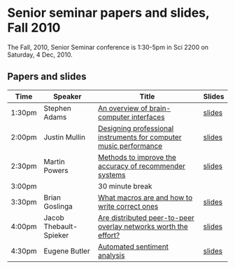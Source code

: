 # Senior seminar papers and slides, Fall 2010

The Fall, 2010, Senior Seminar conference is 1:30-5pm in Sci 2200 on Saturday, 4 Dec, 2010.

## Papers and slides

| Time | Speaker  | Title       | Slides  |
| -----|----------|-------------|---------|
| 1:30pm | Stephen Adams | [An overview of brain-computer interfaces](adams.pdf) | [slides](adams-slides.pdf) |
| 2:00pm | Justin Mullin | [Designing professional instruments for computer music performance](mullin.pdf) | [slides](mullin-slides.pdf) |
| 2:30pm | Martin Powers | [Methods to improve the accuracy of recommender systems](powers.pdf) | [slides](powers-slides.pdf) |
| 3:00pm | | 30 minute break 
| 3:30pm | Brian Goslinga | [What macros are and how to write correct ones](goslinga.pdf) | [slides](goslinga-slides.pdf) |
| 4:00pm | Jacob Thebault-Spieker | [Are distributed peer-to-peer overlay networks worth the effort?](thebault-spieker.pdf) | [slides](thebault-spieker-slides.pdf) |
| 4:30pm | Eugene Butler | [Automated sentiment analysis](butler.pdf) | [slides](butler-slides.pdf) |


